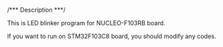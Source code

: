 /*** Description ***/

This is LED blinker program for NUCLEO-F103RB board.

If you want to run on STM32F103C8 board, you should modify any codes.
